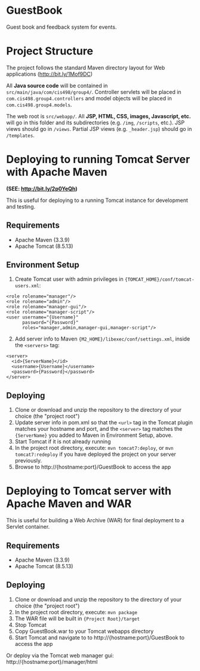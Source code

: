 # GuestBook
Guest book and feedback system for events.

# Project Structure
The project follows the standard Maven directory layout for Web applications (http://bit.ly/1Mof9DC)

All **Java source code** will be contained in `src/main/java/com/cis498/group4/`. Controller servlets will be placed in `com.cis498.group4.controllers` and model objects will be placed in `com.cis498.group4.models`.

The web root is `src/webapp/`. All **JSP, HTML, CSS, images, Javascript, etc.** will go in this folder and its subdirectories (e.g. `/img`, `/scripts`, etc.). JSP views should go in `/views`. Partial JSP views (e.g. `_header.jsp`) should go in `/templates`.

# Deploying to running Tomcat Server with Apache Maven
**(SEE: http://bit.ly/2p0YeQh)**

This is useful for deploying to a running Tomcat instance for development and testing.

## Requirements
- Apache Maven (3.3.9)
- Apache Tomcat (8.5.13)

## Environment Setup
1. Create Tomcat user with admin privileges in `{TOMCAT_HOME}/conf/tomcat-users.xml`:
```
<role rolename="manager"/>
<role rolename="admin"/>
<role rolename="manager-gui"/>
<role rolename="manager-script"/>
<user username="{Username}" 
      password="{Password}" 
      roles="manager,admin,manager-gui,manager-script"/>
```
2. Add server info to Maven `{M2_HOME}/libexec/conf/settings.xml`, inside the `<servers>` tag:
```
<server>
  <id>{ServerName}</id>
  <username>{Username}</username>
  <password>{Password}</password>
</server>
```

## Deploying
1. Clone or download and unzip the repository to the directory of your choice (the "project root")
2. Update server info in pom.xml so that the `<url>` tag in the Tomcat plugin matches your hostname and port, and the `<server>` tag matches the `{ServerName}` you added to Maven in Environment Setup, above.
3. Start Tomcat if it is not already running
4. In the project root directory, execute: `mvn tomcat7:deploy`, or `mvn tomcat7:redeploy` if you have deployed the project on your server previously.
5. Browse to http://{hostname:port}/GuestBook to access the app

# Deploying to Tomcat server with Apache Maven and WAR

This is useful for building a Web Archive (WAR) for final deployment to a Servlet container.

## Requirements
- Apache Maven (3.3.9)
- Apache Tomcat (8.5.13)

## Deploying
1. Clone or download and unzip the repository to the directory of your choice (the "project root")
2. In the project root directory, execute: `mvn package`
3. The WAR file will be built in `{Project Root}/target`
4. Stop Tomcat
5. Copy GuestBook.war to your Tomcat webapps directory
6. Start Tomcat and navigate to to http://{hostname:port}/GuestBook to access the app

Or deploy via the Tomcat web manager gui: http://{hostname:port}/manager/html
